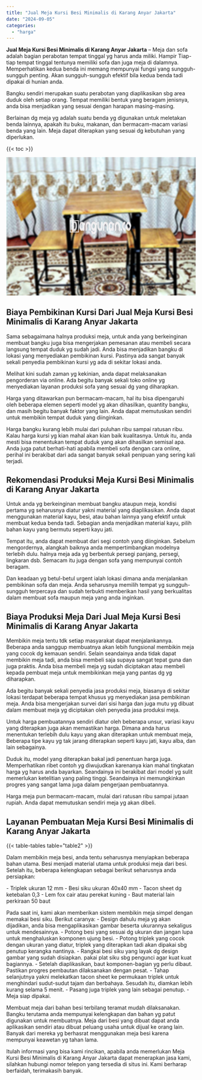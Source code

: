 ```yaml
---
title: "Jual Meja Kursi Besi Minimalis di Karang Anyar Jakarta"
date: "2024-09-05"
categories: 
  - "harga"
---
```


**Jual Meja Kursi Besi Minimalis di Karang Anyar Jakarta** – Meja dan sofa adalah bagian perabotan tempat tinggal yg harus anda miliki. Hampir Tiap-tiap tempat tinggal tentunya memiliki sofa dan juga meja di dalamnya. Memperhatikan kedua benda ini memang mempunyai fungsi yang sungguh-sungguh penting. Akan sungguh-sungguh efektif bila kedua benda tadi dipakai di hunian anda.

Bangku sendiri merupakan suatu perabotan yang diaplikasikan sbg area duduk oleh setiap orang. Tempat memiliki bentuk yang beragam jenisnya, anda bisa menjadikan yang sesuai dengan harapan masing-masing.

Berlainan dg meja yg adalah suatu benda yg digunakan untuk meletakan benda lainnya, apakah itu buku, makanan, dan bermacam-macam variasi benda yang lain. Meja dapat diterapkan yang sesuai dg kebutuhan yang diperlukan.

{{< toc >}}

![Jual Meja Kursi Besi Minimalis di Karang Anyar Jakarta](/images/jual-meja-besi-murah08.png)

## Biaya Pembikinan Kursi Dari Jual Meja Kursi Besi Minimalis di Karang Anyar Jakarta

Sama sebagaimana halnya produksi meja, untuk anda yang berkeinginan membuat bangku juga bisa mengerjakan pemesanan atau membeli secara langsung tempat duduk yg sudah jadi. Anda bisa menjadikan bangku di lokasi yang menyediakan pembikinan kursi. Pastinya ada sangat banyak sekali penyedia pembikinan kursi yg ada di sekitar lokasi anda.

Melihat kini sudah zaman yg kekinian, anda dapat melaksanakan pengorderan via online. Ada begitu banyak sekali toko online yg menyediakan layanan produksi sofa yang sesuai dg yang diharapkan.

Harga yang ditawarkan pun bermacam-macam, hal itu bisa dipengaruhi oleh beberapa elemen seperti model yg akan dihasilkan, quantity bangku, dan masih begitu banyak faktor yang lain. Anda dapat memutuskan sendiri untuk membikin tempat duduk yang diinginkan.

Harga bangku kurang lebih mulai dari puluhan ribu sampai ratusan ribu. Kalau harga kursi yg kian mahal akan kian baik kualitasnya. Untuk itu, anda mesti bisa menentukan tempat duduk yang akan dihasilkan semisal apa. Anda juga patut berhati-hati apabila membeli sofa dengan cara online, perihal ini berakibat dari ada sangat banyak sekali penipuan yang sering kali terjadi.

## Rekomendasi Produksi Meja Kursi Besi Minimalis di Karang Anyar Jakarta

Untuk anda yg berkeinginan membuat bangku ataupun meja, kondisi pertama yg seharusnya diatur yakni material yang diaplikasikan. Anda dapat menggunakan material kayu, besi, atau bahan lainnya yang efektif untuk membuat kedua benda tadi. Sebagian anda menjadikan material kayu, pilih bahan kayu yang bermutu seperti kayu jati.

Tempat itu, anda dapat membuat dari segi contoh yang diinginkan. Sebelum mengordernya, alangkah baiknya anda mempertimbangkan modelnya terlebih dulu. halnya meja ada yg berbentuk persegi panjang, persegi, lingkaran dsb. Semacam itu juga dengan sofa yang mempunyai contoh beragam.

Dan keadaan yg betul-betul urgent ialah lokasi dimana anda menjalankan pembikinan sofa dan meja. Anda seharusnya memilih tempat yg sungguh-sungguh terpercaya dan sudah terbukti memberikan hasil yang berkualitas dalam membuat sofa maupun meja yang anda inginkan.

## Biaya Produksi Meja Dari Jual Meja Kursi Besi Minimalis di Karang Anyar Jakarta

Membikin meja tentu tdk setiap masyarakat dapat menjalankannya. Beberapa anda sanggup membuatnya akan lebih fungsional membikin meja yang cocok dg kemauan sendiri. Selain seandainya anda tidak dapat membikin meja tadi, anda bisa membeli saja supaya sangat tepat guna dan juga praktis. Anda bisa membeli meja yg sudah diciptakan atau membeli kepada pembuat meja untuk membikinkan meja yang pantas dg yg diharapkan.

Ada begitu banyak sekali penyedia jasa produksi meja, biasanya di sekitar lokasi terdapat beberapa tempat khusus yg menyediakan jasa pembikinan meja. Anda bisa mengerjakan survei dari sisi harga dan juga mutu yg dibuat dalam membuat meja yg diciptakan oleh penyedia jasa produksi meja.

Untuk harga pembuatannya sendiri diatur oleh beberapa unsur, variasi kayu yang diterapkan juga akan memastikan harga. Dimana anda harus menentukan terlebih dulu kayu yang akan diterapkan untuk membuat meja, Beberapa tipe kayu yg tak jarang diterapkan seperti kayu jati, kayu alba, dan lain sebagainya.

Duduk itu, model yang diterapkan bakal jadi penentuan harga juga. Memperhatikan ribet contoh yg diwujudkan karenanya kian mahal tingkatan harga yg harus anda bayarkan. Seandainya ini berakibat dari model yg sulit memerlukan ketelitian yang paling tinggi. Seandainya ini memungkinkan progres yang sangat lama juga dalam pengerjaan pembuatannya.

Harga meja pun bermacam-macam, mulai dari ratusan ribu sampai jutaan rupiah. Anda dapat memutuskan sendiri meja yg akan dibeli.

## Layanan Pembuatan Meja Kursi Besi Minimalis di Karang Anyar Jakarta

{{< table-tables table="table2" >}}

Dalam membikin meja besi, anda tentu seharusnya menyiapkan beberapa bahan utama. Besi menjadi material utama untuk produksi meja dari besi. Setelah itu, beberapa kelengkapan sebagai berikut seharusnya anda persiapkan:

\- Triplek ukuran 12 mm - Besi siku ukuran 40x40 mm - Tacon sheet dg ketebalan 0,3 - Lem fox cair atau perekat kuning - Baut material lain perkiraan 50 baut

Pada saat ini, kami akan memberikan sistem membikin meja simpel dengan memakai besi siku. Berikut caranya: - Design dahulu meja yg akan dijadikan, anda bisa mengaplikasikan gambar beserta ukurannya sekaligus untuk mendesainnya. - Potong besi yang sesuai dg ukuran dan jangan lupa untuk menghaluskan komponen ujung besi. - Potong triplek yang cocok dengan ukuran yang diatur, triplek yang diterapkan tadi akan dipakai sbg penutup kerangka nantinya. - Rangkai besi siku yang layak dg design gambar yang sudah disiapkan. pakai plat siku sbg pengunci agar kuat kuat bagiannya. - Setelah diaplikasikan, baut komponen-bagian yg perlu dibaut. Pastikan progres pembautan dilaksanakan dengan pesat. - Tahap selanjutnya yakni melekatkan tacon sheet ke permukaan triplek untuk menghindari sudut-sudut tajam dan berbahaya. Sesudah itu, diamkan lebih kurang selama 5 menit. - Pasang juga triplek yang lain sebagai penutup. - Meja siap dipakai.

Membuat meja dari bahan besi terbilang teramat mudah dilaksanakan. Bangku terutama anda mempunyai kelengkapan dan bahan yg patut digunakan untuk membuatnya. Meja dari besi yang dibuat dapat anda aplikasikan sendiri atau dibuat peluang usaha untuk dijual ke orang lain. Banyak dari mereka yg berhasrat menggunakan meja besi karena mempunyai keawetan yg tahan lama.

Itulah informasi yang bisa kami rincikan, apabila anda memerlukan Meja Kursi Besi Minimalis di Karang Anyar Jakarta dapat menerapkan jasa kami, silahkan hubungi nomor telepon yang tersedia di situs ini. Kami berharap berfaidah, terimakasih banyak.
